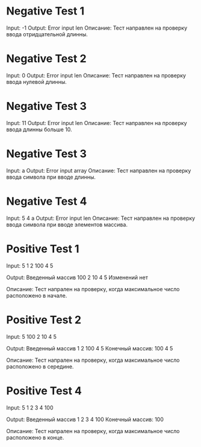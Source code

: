 # Negative Test 1 
Input: -1
Output: Error input len
Описание: Тест направлен на проверку ввода отридцательной длинны.

# Negative Test 2
Input: 0
Output: Error input len
Описание: Тест направлен на проверку ввода нулевой длинны.

# Negative Test 3
Input: 11
Output: Error input len
Описание: Тест направлен на проверку ввода длинны больше 10.

# Negative Test 3
Input: a
Output: Error input array
Описание: Тест направлен на проверку ввода символа при вводе длинны.

# Negative Test 4
Input: 
5
4 a
Output: Error input len
Описание: Тест направлен на проверку ввода символа при вводе элементов массива.

# Positive Test 1
Input: 
5
1 2 100 4 5

Output: 
Введенный массив 
100 2 10 4 5 
Изменений нет 

Описание: Тест напрален на проверку, когда максимальное число расположено в начале.

# Positive Test 2
Input: 
5
100 2 10 4 5

Output: 
Введенный массив 
1 2 100 4 5 
Конечный массив: 
100 4 5 

Описание: Тест напрален на проверку, когда максимальное число расположено в середине.


# Positive Test 4
Input: 
5
1 2 3 4 100

Output: 
Введенный массив 
1 2 3 4 100 
Конечный массив: 
100 
 
Описание: Тест напрален на проверку, когда максимальное число расположено в конце.
